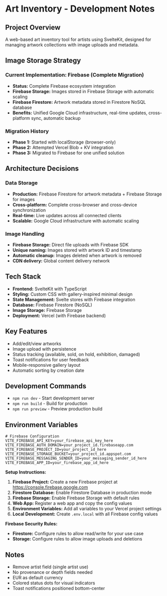 # Art Inventory - Development Notes

## Project Overview
A web-based art inventory tool for artists using SvelteKit, designed for managing artwork collections with image uploads and metadata.

## Image Storage Strategy

### Current Implementation: Firebase (Complete Migration)
- **Status:** Complete Firebase ecosystem integration
- **Firebase Storage:** Images stored in Firebase Storage with automatic scaling
- **Firebase Firestore:** Artwork metadata stored in Firestore NoSQL database
- **Benefits:** Unified Google Cloud infrastructure, real-time updates, cross-platform sync, automatic backup

### Migration History
- **Phase 1:** Started with localStorage (browser-only)
- **Phase 2:** Attempted Vercel Blob + KV integration
- **Phase 3:** Migrated to Firebase for one unified solution

## Architecture Decisions

### Data Storage
- **Production:** Firebase Firestore for artwork metadata + Firebase Storage for images
- **Cross-platform:** Complete cross-browser and cross-device synchronization
- **Real-time:** Live updates across all connected clients
- **Scalable:** Google Cloud infrastructure with automatic scaling

### Image Handling
- **Firebase Storage:** Direct file uploads with Firebase SDK
- **Unique naming:** Images stored with artwork ID and timestamp
- **Automatic cleanup:** Images deleted when artwork is removed
- **CDN delivery:** Global content delivery network

## Tech Stack
- **Frontend:** SvelteKit with TypeScript
- **Styling:** Custom CSS with gallery-inspired minimal design
- **State Management:** Svelte stores with Firebase integration
- **Database:** Firebase Firestore (NoSQL)
- **Image Storage:** Firebase Storage
- **Deployment:** Vercel (with Firebase backend)

## Key Features
- Add/edit/view artworks
- Image upload with persistence
- Status tracking (available, sold, on hold, exhibition, damaged)
- Toast notifications for user feedback
- Mobile-responsive gallery layout
- Automatic sorting by creation date

## Development Commands
- `npm run dev` - Start development server
- `npm run build` - Build for production
- `npm run preview` - Preview production build

## Environment Variables
```
# Firebase Configuration
VITE_FIREBASE_API_KEY=your_firebase_api_key_here
VITE_FIREBASE_AUTH_DOMAIN=your_project_id.firebaseapp.com
VITE_FIREBASE_PROJECT_ID=your_project_id_here
VITE_FIREBASE_STORAGE_BUCKET=your_project_id.appspot.com
VITE_FIREBASE_MESSAGING_SENDER_ID=your_messaging_sender_id_here
VITE_FIREBASE_APP_ID=your_firebase_app_id_here
```

**Setup Instructions:**
1. **Firebase Project:** Create a new Firebase project at https://console.firebase.google.com
2. **Firestore Database:** Enable Firestore Database in production mode
3. **Firebase Storage:** Enable Firebase Storage with default rules
4. **Web App:** Register a web app and copy the config values
5. **Environment Variables:** Add all variables to your Vercel project settings
6. **Local Development:** Create `.env.local` with all Firebase config values

**Firebase Security Rules:**
- **Firestore:** Configure rules to allow read/write for your use case
- **Storage:** Configure rules to allow image uploads and deletions

## Notes
- Remove artist field (single artist use)
- No provenance or depth fields needed
- EUR as default currency
- Colored status dots for visual indicators
- Toast notifications positioned bottom-center